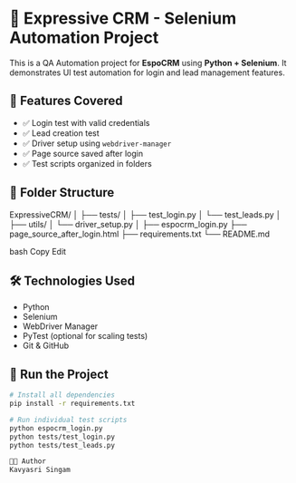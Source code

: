 # 🚀 Expressive CRM - Selenium Automation Project

This is a QA Automation project for **EspoCRM** using **Python + Selenium**. It demonstrates UI test automation for login and lead management features.

## 🧪 Features Covered

- ✅ Login test with valid credentials
- ✅ Lead creation test
- ✅ Driver setup using `webdriver-manager`
- ✅ Page source saved after login
- ✅ Test scripts organized in folders

## 📁 Folder Structure

ExpressiveCRM/
│
├── tests/
│ ├── test_login.py
│ └── test_leads.py
│
├── utils/
│ └── driver_setup.py
│
├── espocrm_login.py
├── page_source_after_login.html
├── requirements.txt
└── README.md

bash
Copy
Edit

## 🛠️ Technologies Used

- Python
- Selenium
- WebDriver Manager
- PyTest (optional for scaling tests)
- Git & GitHub

## 🚀 Run the Project

```bash
# Install all dependencies
pip install -r requirements.txt

# Run individual test scripts
python espocrm_login.py
python tests/test_login.py
python tests/test_leads.py

🧑‍💼 Author
Kavyasri Singam
